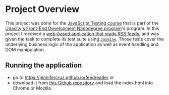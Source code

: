 # Project Overview

This project was done for the [JavaScript Testing course](https://www.udacity.com/course/ud549) that is part of the [Udacity's Front-End Development Nanodegree program](https://www.udacity.com/course/front-end-web-developer-nanodegree--nd001)'s program. In this project I received a [web-based application that reads RSS feeds](http://github.com/udacity/frontend-nanodegree-feedreader), and was given the task to complete its test suite using [`Jasmine`](http://jasmine.github.io/). Those tests cover the underlying business logic of the application as well as event handling and DOM manipulation.

## Running the application
 - go to https://jennifercruz.github.io/feedreader or 
 - download it from [this Github repository](https://github.com/JenniferCruz/feedreader) and load the index.html into Chrome or Mozilla.
   